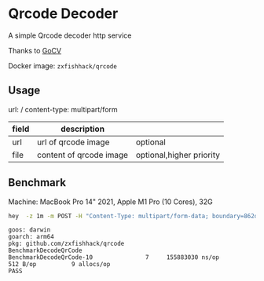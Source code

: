 
# Qrcode Decoder

A simple Qrcode decoder http service

Thanks to [GoCV](https://github.com/hybridgroup/gocv)

Docker image: `zxfishhack/qrcode`

## Usage

url: /
content-type: multipart/form

|field| description             |                  |
|---|-------------------------|------------------|
|url| url of qrcode image     | optional         |
|file| content of qrcode image | optional,higher priority |


## Benchmark

Machine: MacBook Pro 14" 2021, Apple M1 Pro (10 Cores), 32G

```bash
hey  -z 1m -m POST -H "Content-Type: multipart/form-data; boundary=862d8f33b69588ae76771bcbdaf6037586418b21b042fbc9ba017ed75a9f" -T "multipart/form-data" -D req.txt http://localhost:8080/
```

```
goos: darwin
goarch: arm64
pkg: github.com/zxfishhack/qrcode
BenchmarkDecodeQrCode
BenchmarkDecodeQrCode-10    	       7	 155883030 ns/op	     512 B/op	       9 allocs/op
PASS
```